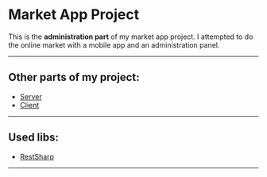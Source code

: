 # Market App Project

This is the <b>administration part</b> of my market app project. I attempted to do the online market with a mobile app and an administration panel.

<hr>

## Other parts of my project:
- [Server](https://github.com/SevadaSahakyan/go-market-server)
- [Client](https://github.com/SevadaSahakyan/android-market-client)

<hr>

## Used libs:
- [RestSharp](https://github.com/restsharp/RestSharp)

<hr>